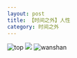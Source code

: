 ```yaml
---
layout: post
title: 【时间之外】人性
category: 时间之外
---
```

![top](http://rab41f8zg.hd-bkt.clouddn.com/img/top-220325-2.png)
![](http://ran7ztk3m.hd-bkt.clouddn.com/img/inspire-220512-1.png)
![wanshan](http://rab41f8zg.hd-bkt.clouddn.com/img/wanshan.png)
  




